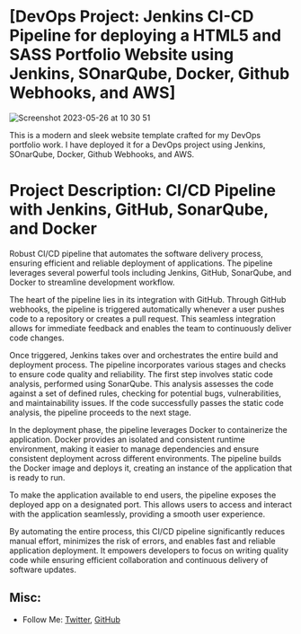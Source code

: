 
# [DevOps Project: Jenkins CI-CD Pipeline for deploying a HTML5 and SASS Portfolio Website using Jenkins, SOnarQube, Docker, Github Webhooks, and AWS]
![Screenshot 2023-05-26 at 10 30 51](https://github.com/mxnuchim/Portfolio-Jenkins-DevOps/assets/55309494/5fe8446f-7151-4455-8744-df7b66f27163)


This is a modern and sleek website template crafted for my DevOps portfolio work. I have deployed it for a DevOps project using Jenkins, SOnarQube, Docker, Github Webhooks, and AWS.

# Project Description: CI/CD Pipeline with Jenkins, GitHub, SonarQube, and Docker

Robust CI/CD pipeline that automates the software delivery process, ensuring efficient and reliable deployment of applications. The pipeline leverages several powerful tools including Jenkins, GitHub, SonarQube, and Docker to streamline development workflow.

The heart of the pipeline lies in its integration with GitHub. Through GitHub webhooks, the pipeline is triggered automatically whenever a user pushes code to a repository or creates a pull request. This seamless integration allows for immediate feedback and enables the team to continuously deliver code changes.

Once triggered, Jenkins takes over and orchestrates the entire build and deployment process. The pipeline incorporates various stages and checks to ensure code quality and reliability. The first step involves static code analysis, performed using SonarQube. This analysis assesses the code against a set of defined rules, checking for potential bugs, vulnerabilities, and maintainability issues. If the code successfully passes the static code analysis, the pipeline proceeds to the next stage.

In the deployment phase, the pipeline leverages Docker to containerize the application. Docker provides an isolated and consistent runtime environment, making it easier to manage dependencies and ensure consistent deployment across different environments. The pipeline builds the Docker image and deploys it, creating an instance of the application that is ready to run.

To make the application available to end users, the pipeline exposes the deployed app on a designated port. This allows users to access and interact with the application seamlessly, providing a smooth user experience.

By automating the entire process, this CI/CD pipeline significantly reduces manual effort, minimizes the risk of errors, and enables fast and reliable application deployment. It empowers developers to focus on writing quality code while ensuring efficient collaboration and continuous delivery of software updates.

## Misc:
* Follow Me: [Twitter](https://twitter.com/manuchim_ix), [GitHub](https://github.com/mxnuchim)
